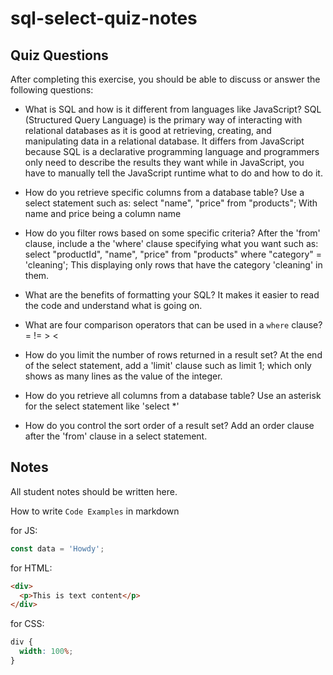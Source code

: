 # sql-select-quiz-notes

## Quiz Questions

After completing this exercise, you should be able to discuss or answer the following questions:

- What is SQL and how is it different from languages like JavaScript?
  SQL (Structured Query Language) is the primary way of interacting with relational databases as it is good at retrieving, creating, and manipulating data in a relational database. It differs from JavaScript because SQL is a declarative programming language and programmers only need to describe the results they want while in JavaScript, you have to manually tell the JavaScript runtime what to do and how to do it.

- How do you retrieve specific columns from a database table?
  Use a select statement such as:
  select "name",
  "price"
  from "products";
  With name and price being a column name

- How do you filter rows based on some specific criteria?
  After the 'from' clause, include a the 'where' clause specifying what you want such as:
  select "productId",
  "name",
  "price"
  from "products"
  where "category" = 'cleaning';
  This displaying only rows that have the category 'cleaning' in them.

- What are the benefits of formatting your SQL?
  It makes it easier to read the code and understand what is going on.

- What are four comparison operators that can be used in a `where` clause?
  = != > <

- How do you limit the number of rows returned in a result set?
  At the end of the select statement, add a 'limit' clause such as limit 1; which only shows as many lines as the value of the integer.

- How do you retrieve all columns from a database table?
  Use an asterisk for the select statement like 'select \*'

- How do you control the sort order of a result set?
  Add an order clause after the 'from' clause in a select statement.

## Notes

All student notes should be written here.

How to write `Code Examples` in markdown

for JS:

```javascript
const data = 'Howdy';
```

for HTML:

```html
<div>
  <p>This is text content</p>
</div>
```

for CSS:

```css
div {
  width: 100%;
}
```
